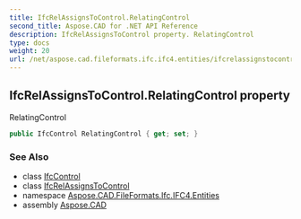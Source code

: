 ```yaml
---
title: IfcRelAssignsToControl.RelatingControl
second_title: Aspose.CAD for .NET API Reference
description: IfcRelAssignsToControl property. RelatingControl
type: docs
weight: 20
url: /net/aspose.cad.fileformats.ifc.ifc4.entities/ifcrelassignstocontrol/relatingcontrol/
---
```

## IfcRelAssignsToControl.RelatingControl property

RelatingControl

```csharp
public IfcControl RelatingControl { get; set; }
```

### See Also

* class [IfcControl](../../ifccontrol/)
* class [IfcRelAssignsToControl](../)
* namespace [Aspose.CAD.FileFormats.Ifc.IFC4.Entities](../../ifcrelassignstocontrol/)
* assembly [Aspose.CAD](../../../)


